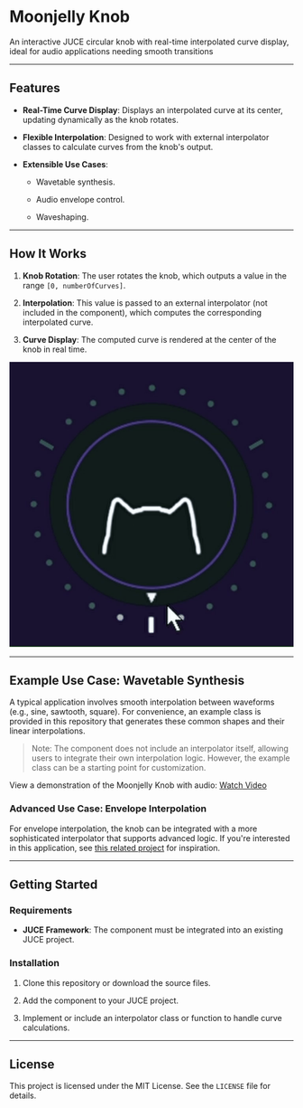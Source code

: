 # Moonjelly Knob

An interactive JUCE circular knob with real-time interpolated curve display, ideal for audio applications needing smooth transitions



---



## Features



- **Real-Time Curve Display**: Displays an interpolated curve at its center, updating dynamically as the knob rotates.

- **Flexible Interpolation**: Designed to work with external interpolator classes to calculate curves from the knob's output.

- **Extensible Use Cases**:

  - Wavetable synthesis.

  - Audio envelope control.

  - Waveshaping.



---



## How It Works



1. **Knob Rotation**: The user rotates the knob, which outputs a value in the range `[0, numberOfCurves]`. 

2. **Interpolation**: This value is passed to an external interpolator (not included in the component), which computes the corresponding interpolated curve.

3. **Curve Display**: The computed curve is rendered at the center of the knob in real time.



![Tool demonstration](animals.gif)



---



## Example Use Case: Wavetable Synthesis



A typical application involves smooth interpolation between waveforms (e.g., sine, sawtooth, square). For convenience, an example class is provided in this repository that generates these common shapes and their linear interpolations.



> Note: The component does not include an interpolator itself, allowing users to integrate their own interpolation logic. However, the example class can be a starting point for customization.



View a demonstration of the Moonjelly Knob with audio: [Watch Video](demo_exampleproj.mp4)



### Advanced Use Case: Envelope Interpolation



For envelope interpolation, the knob can be integrated with a more sophisticated interpolator that supports advanced logic. If you're interested in this application, see [this related project](https://github.com/glesdora/envelopes-interpolator.git) for inspiration.



---



## Getting Started



### Requirements



- **JUCE Framework**: The component must be integrated into an existing JUCE project.



### Installation



1. Clone this repository or download the source files.

2. Add the component to your JUCE project.

3. Implement or include an interpolator class or function to handle curve calculations.



---



## License



This project is licensed under the MIT License. See the `LICENSE` file for details.
